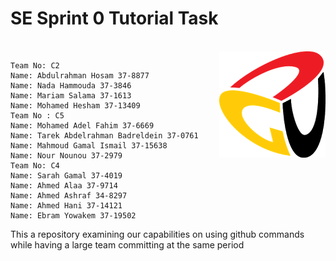 <h1>SE Sprint 0 Tutorial Task</h1> <br/>
<img align="right" src="logo.png" />


    
    Team No: C2
    Name: Abdulrahman Hosam 37-8877
    Name: Nada Hammouda 37-3846
    Name: Mariam Salama 37-1613
    Name: Mohamed Hesham 37-13409
    Team No : C5
    Name: Mohamed Adel Fahim 37-6669
    Name: Tarek Abdelrahman Badreldein 37-0761
    Name: Mahmoud Gamal Ismail 37-15638 
    Name: Nour Nounou 37-2979
    Team No: C4
    Name: Sarah Gamal 37-4019
    Name: Ahmed Alaa 37-9714
    Name: Ahmed Ashraf 34-8297
    Name: Ahmed Hani 37-14121
    Name: Ebram Yowakem 37-19502
    
This a repository examining our capabilities on using github commands while having a large team committing at the same period

